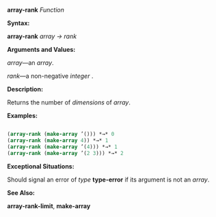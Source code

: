 **array-rank** *Function* 



**Syntax:** 



**array-rank** *array → rank* 



**Arguments and Values:** 



*array*—an *array*. 



*rank*—a non-negative *integer* . 



**Description:** 



Returns the number of *dimensions* of *array*. 



**Examples:**
```lisp

(array-rank (make-array ’())) *→* 0 
(array-rank (make-array 4)) *→* 1 
(array-rank (make-array ’(4))) *→* 1 
(array-rank (make-array ’(2 3))) *→* 2 

```
**Exceptional Situations:** 



Should signal an error of *type* **type-error** if its argument is not an *array*. 



**See Also:** 



**array-rank-limit**, **make-array** 



